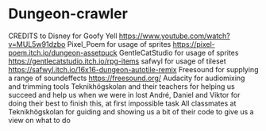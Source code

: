 # Dungeon-crawler


CREDITS to
Disney for Goofy Yell https://www.youtube.com/watch?v=MUL5w91dzbo
Pixel_Poem for usage of sprites https://pixel-poem.itch.io/dungeon-assetpuck
GentleCatStudio for usage of sprites https://gentlecatstudio.itch.io/rpg-items
safwyl for usage of tileset https://safwyl.itch.io/16x16-dungeon-autotile-remix 
Freesound for supplying a range of soundeffects https://freesound.org/
Audacity for audiomixing and trimming tools
Teknikhögskolan and their teachers for helping us succeed and help us when we were in lost
André, Daniel and Viktor for doing their best to finish this, at first impossible task
All classmates at Teknikhögskolan for guiding and showing us a bit of their code to give us a view on what to do
